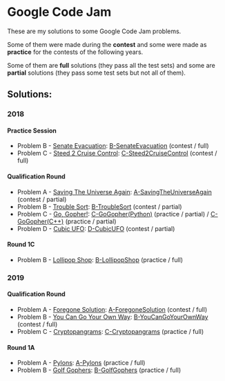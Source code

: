 # Google Code Jam

These are my solutions to some Google Code Jam problems.

Some of them were made during the **contest** and some were made as **practice** for the contests of the following years.

Some of them are **full** solutions (they pass all the test sets) and some are **partial** solutions (they pass some test sets but not all of them).

## Solutions:

### 2018

#### Practice Session

- Problem B - [Senate Evacuation]: [B-SenateEvacuation] (contest / full)
- Problem C - [Steed 2 Cruise Control]: [C-Steed2CruiseControl] (contest / full)

[Senate Evacuation]:https://codingcompetitions.withgoogle.com/codejam/round/0000000000000130/00000000000004c0
[Steed 2 Cruise Control]:https://codingcompetitions.withgoogle.com/codejam/round/0000000000000130/0000000000000524

[B-SenateEvacuation]:2018/PracticeSession/B-SenateEvacuation.cpp
[C-Steed2CruiseControl]:2018/PracticeSession/C-Steed2CruiseControl.cpp

#### Qualification Round

- Problem A - [Saving The Universe Again]: [A-SavingTheUniverseAgain] (contest / partial)
- Problem B - [Trouble Sort]: [B-TroubleSort] (contest / partial)
- Problem C - [Go, Gopher!]: [C-GoGopher(Python)] (practice / partial) / [C-GoGopher(C++)] (practice / partial)
- Problem D - [Cubic UFO]: [D-CubicUFO] (contest / partial)

[Saving The Universe Again]:https://codingcompetitions.withgoogle.com/codejam/round/00000000000000cb/0000000000007966
[Trouble Sort]:https://codingcompetitions.withgoogle.com/codejam/round/00000000000000cb/00000000000079cb
[Go, Gopher!]:https://codingcompetitions.withgoogle.com/codejam/round/00000000000000cb/0000000000007a30
[Cubic UFO]:https://codingcompetitions.withgoogle.com/codejam/round/00000000000000cb/00000000000079cc

[A-SavingTheUniverseAgain]:2018/QualificationRound/A-SavingTheUniverseAgain.cpp
[B-TroubleSort]:2018/QualificationRound/B-TroubleSort.cpp
[C-GoGopher(Python)]:2018/QualificationRound/C-GoGopher.py
[C-GoGopher(C++)]:2018/QualificationRound/C-GoGopher.cpp
[D-CubicUFO]:2018/QualificationRound/D-CubicUFO.cpp

#### Round 1C

- Problem B - [Lollipop Shop]: [B-LollipopShop] (practice / full)

[Lollipop Shop]:https://codingcompetitions.withgoogle.com/codejam/round/0000000000007765/000000000003e068

[B-LollipopShop]:2018/Round1C/B-LollipopShop.py

### 2019

#### Qualification Round

- Problem A - [Foregone Solution]: [A-ForegoneSolution] (contest / full)
- Problem B - [You Can Go Your Own Way]: [B-YouCanGoYourOwnWay] (contest / full)
- Problem C - [Cryptopangrams]: [C-Cryptopangrams] (practice / full)

[Foregone Solution]:https://codingcompetitions.withgoogle.com/codejam/round/0000000000051705/0000000000088231
[You Can Go Your Own Way]:https://codingcompetitions.withgoogle.com/codejam/round/0000000000051705/00000000000881da
[Cryptopangrams]:https://codingcompetitions.withgoogle.com/codejam/round/0000000000051705/000000000008830b

[A-ForegoneSolution]:2019/QualificationRound/A-ForegoneSolution.cpp
[B-YouCanGoYourOwnWay]:2019/QualificationRound/B-YouCanGoYourOwnWay.cpp
[C-Cryptopangrams]:2019/QualificationRound/C-Cryptopangrams.py

#### Round 1A

- Problem A - [Pylons]: [A-Pylons] (practice / full)
- Problem B - [Golf Gophers]: [B-GolfGophers] (practice / full)

[Pylons]:https://codingcompetitions.withgoogle.com/codejam/round/0000000000051635/0000000000104e03
[Golf Gophers]:https://codingcompetitions.withgoogle.com/codejam/round/0000000000051635/0000000000104f1a

[A-Pylons]:2019/Round1A/A-Pylons.cpp
[B-GolfGophers]:2019/Round1A/B-GolfGophers.cpp
